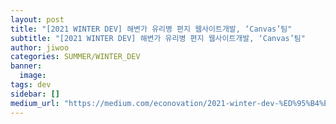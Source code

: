 ```yaml
---
layout: post
title: "[2021 WINTER DEV] 해변가 유리병 편지 웹사이트개발, ‘Canvas’팀"
subtitle: "[2021 WINTER DEV] 해변가 유리병 편지 웹사이트개발, ‘Canvas’팀"
author: jiwoo
categories: SUMMER/WINTER_DEV
banner:
  image:
tags: dev
sidebar: []
medium_url: "https://medium.com/econovation/2021-winter-dev-%ED%95%B4%EB%B3%80%EA%B0%80-%EC%9C%A0%EB%A6%AC%EB%B3%91-%ED%8E%B8%EC%A7%80-%EC%9B%B9%EC%82%AC%EC%9D%B4%ED%8A%B8%EA%B0%9C%EB%B0%9C-canvas%ED%8C%80-249e67593259"
---
```

